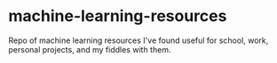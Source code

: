 # machine-learning-resources
Repo of machine learning resources I've found useful for school, work, personal projects, and my fiddles with them.
